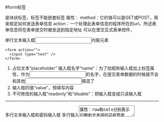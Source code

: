 #form标签
<form>是块状标签，<form>标签不能嵌套<form>标签
属性：
method：它的值可以是GET或POST，用来规定如何发送表单信息
action：一个处理此表单信息的程序所在的url，所述表单信息将在表单提交时被发送到指定地址
可以在<form>里交互式表单控件，<!-- action=""则表单信息将提交到当前页面 -->

单行文本输入框<input>内联元素
```
<form action="">
  <input type="text" />
</form>
```
1. 占位文本“placeholder”
输入框名字“name”：为了给昵称输入框加上标签属性，作为<input>的名字，在提交表单数据的时候就不会和其他<input>搞混了
1. 输入框的值“value”，预填写内容
2. 不可修改的输入框“readonly”和“disable”：把输入框变成只读输入框


---------------------------------------------------------------------

多行文本输入框和密码输入框
多行输入<textarea>
属性：row和cols分别表示行数和文本域的可视宽度

--------------------------------------------------------------------



密码输入框：把<input>中标签属性type=“text“，type=”password”

单选框和复选框：
单选框：把控件类型type=“text“改成text=”radio”
因为是单选框，所以拥有相同的name属性
```
<input type="radio" name="gender" value="male" />男
<input type="radio" name="gender" value="female" />女
```

在标签后内容把选项内容写到网页上
使用label增大点击范围
```
<label> <input type="radio" name="gender" value="male" />男 </label>
<label> <input type="radio" name="gender" value="female" />女 </label>
```


复选框：
把type改成checkbox
```
<label> <input type="checkbox" name="interest" value="coding" />编程 </label>
<label> <input type="checkbox" name="interest" value="other" />其他 </label>
```


选项菜单
标签<select>,<option>
```
<select name="career">
  <option value="default">请选择职业</option>
  <option value="staff">公司职员</option>
  <option value="freelancer">自由职业者</option>
  <option value="student">学生</option>
  <option value="other">其他</option>
</select>
```
如果用户选择了学生，那么提交的数据将会是：areer:"student"
多选菜单给<select>标签添加multiple（按Ctrl进行多选）

按钮
<button>

```
<button type="submit">注册</button>
```